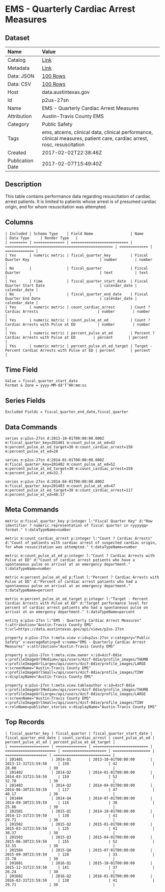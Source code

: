# EMS - Quarterly Cardiac Arrest Measures

## Dataset

| Name | Value |
| :--- | :---- |
| Catalog | [Link](https://catalog.data.gov/dataset/ems-quarterly-cardiac-arrest-measures) |
| Metadata | [Link](https://data.austintexas.gov/api/views/p2us-27sn) |
| Data: JSON | [100 Rows](https://data.austintexas.gov/api/views/p2us-27sn/rows.json?max_rows=100) |
| Data: CSV | [100 Rows](https://data.austintexas.gov/api/views/p2us-27sn/rows.csv?max_rows=100) |
| Host | data.austintexas.gov |
| Id | p2us-27sn |
| Name | EMS - Quarterly Cardiac Arrest Measures |
| Attribution | Austin-Travis County EMS |
| Category | Public Safety |
| Tags | ems, atcems, clinical data, clinical performance, clinical measures, patient care, cardiac arrest, rosc, resuscitation |
| Created | 2017-02-02T22:38:46Z |
| Publication Date | 2017-02-07T15:49:40Z |

## Description

This table contains performance data regarding resuscitation of cardiac arrest patients.  It is limited to patients whose arrest is of presumed cardiac origin, and for whom resuscitation was attempted.

## Columns

```ls
| Included | Schema Type    | Field Name                 | Name                                              | Data Type     | Render Type   |
| ======== | ============== | ========================== | ================================================= | ============= | ============= |
| Yes      | numeric metric | fiscal_quarter_key         | Fiscal Quarter Key                                | number        | number        |
| No       |                | fiscal_quarter             | Fiscal Quarter                                    | text          | text          |
| Yes      | time           | fiscal_quarter_start_date  | Fiscal Quarter Start Date                         | calendar_date | calendar_date |
| No       |                | fiscal_quarter_end_date    | Fiscal Quarter End Date                           | calendar_date | calendar_date |
| Yes      | numeric metric | count_cardiac_arrest       | Count ? Cardiac Arrests                           | number        | number        |
| Yes      | numeric metric | count_pulse_at_ed          | Count ? Cardiac Arrests with Pulse at ED          | number        | number        |
| Yes      | numeric metric | percent_pulse_at_ed        | Percent ? Cardiac Arrests with Pulse at ED        | percent       | percent       |
| Yes      | numeric metric | percent_pulse_at_ed_target | Target - Percent Cardiac Arrests with Pulse at ED | percent       | percent       |
```

## Time Field

```ls
Value = fiscal_quarter_start_date
Format & Zone = yyyy-MM-dd'T'HH:mm:ss
```

## Series Fields

```ls
Excluded Fields = fiscal_quarter_end_date,fiscal_quarter
```

## Data Commands

```ls
series e:p2us-27sn d:2013-10-01T00:00:00.000Z m:fiscal_quarter_key=201401 m:count_pulse_at_ed=42 m:percent_pulse_at_ed_target=30 m:count_cardiac_arrest=150 m:percent_pulse_at_ed=28

series e:p2us-27sn d:2014-01-01T00:00:00.000Z m:fiscal_quarter_key=201402 m:count_pulse_at_ed=52 m:percent_pulse_at_ed_target=30 m:count_cardiac_arrest=159 m:percent_pulse_at_ed=32.7

series e:p2us-27sn d:2014-04-01T00:00:00.000Z m:fiscal_quarter_key=201403 m:count_pulse_at_ed=47 m:percent_pulse_at_ed_target=30 m:count_cardiac_arrest=117 m:percent_pulse_at_ed=40.17
```

## Meta Commands

```ls
metric m:fiscal_quarter_key p:integer l:"Fiscal Quarter Key" d:"Row identifier ? numeric representation of fiscal quarter in <yyyyqq> format." t:dataTypeName=number

metric m:count_cardiac_arrest p:integer l:"Count ? Cardiac Arrests" d:"Count of patients with cardiac arrest of suspected cardiac origin, for whom resuscitation was attempted." t:dataTypeName=number

metric m:count_pulse_at_ed p:integer l:"Count ? Cardiac Arrests with Pulse at ED" d:"Count of cardiac arrest patients who have a spontaneous pulse on arrival at an emergency department." t:dataTypeName=number

metric m:percent_pulse_at_ed p:float l:"Percent ? Cardiac Arrests with Pulse at ED" d:"Percent of cardiac arrest patients who had a spontaneous pulse on arrival at an emergency department." t:dataTypeName=percent

metric m:percent_pulse_at_ed_target p:integer l:"Target - Percent Cardiac Arrests with Pulse at ED" d:"Target performance level for percent of cardiac arrest patients who had a spontaneous pulse on arrival at an emergency department." t:dataTypeName=percent

entity e:p2us-27sn l:"EMS - Quarterly Cardiac Arrest Measures" t:attribution="Austin-Travis County EMS" t:url=https://data.austintexas.gov/api/views/p2us-27sn

property e:p2us-27sn t:meta.view v:id=p2us-27sn v:category="Public Safety" v:averageRating=0 v:name="EMS - Quarterly Cardiac Arrest Measures" v:attribution="Austin-Travis County EMS"

property e:p2us-27sn t:meta.view.owner v:id=4zcf-8die v:profileImageUrlMedium=/api/users/4zcf-8die/profile_images/THUMB v:profileImageUrlLarge=/api/users/4zcf-8die/profile_images/LARGE v:screenName="Austin-Travis County EMS" v:profileImageUrlSmall=/api/users/4zcf-8die/profile_images/TINY v:displayName="Austin-Travis County EMS"

property e:p2us-27sn t:meta.view.tableauthor v:id=4zcf-8die v:profileImageUrlMedium=/api/users/4zcf-8die/profile_images/THUMB v:profileImageUrlLarge=/api/users/4zcf-8die/profile_images/LARGE v:screenName="Austin-Travis County EMS" v:profileImageUrlSmall=/api/users/4zcf-8die/profile_images/TINY v:roleName=publisher_stories v:displayName="Austin-Travis County EMS"
```

## Top Records

```ls
| fiscal_quarter_key | fiscal_quarter | fiscal_quarter_start_date | fiscal_quarter_end_date | count_cardiac_arrest | count_pulse_at_ed | percent_pulse_at_ed | percent_pulse_at_ed_target | 
| ================== | ============== | ========================= | ======================= | ==================== | ================= | =================== | ========================== | 
| 201401             | 2014-Q1        | 2013-10-01T00:00:00       | 2013-12-31T23:59:50     | 150                  | 42                | 28.00               | 30                         | 
| 201402             | 2014-Q2        | 2014-01-01T00:00:00       | 2014-03-31T23:59:59     | 159                  | 52                | 32.70               | 30                         | 
| 201403             | 2014-Q3        | 2014-04-01T00:00:00       | 2014-06-30T23:59:59     | 117                  | 47                | 40.17               | 30                         | 
| 201404             | 2014-Q4        | 2014-07-01T00:00:00       | 2014-09-30T23:59:59     | 116                  | 30                | 25.86               | 30                         | 
| 201501             | 2015-Q1        | 2014-10-01T00:00:00       | 2014-12-31T23:59:50     | 138                  | 41                | 29.71               | 30                         | 
| 201502             | 2015-Q2        | 2015-01-01T00:00:00       | 2015-03-31T23:59:59     | 135                  | 41                | 30.37               | 30                         | 
| 201503             | 2015-Q3        | 2015-04-01T00:00:00       | 2015-06-30T23:59:59     | 155                  | 52                | 33.55               | 30                         | 
| 201504             | 2015-Q4        | 2015-07-01T00:00:00       | 2015-09-30T23:59:59     | 128                  | 33                | 25.78               | 30                         | 
| 201601             | 2016-Q1        | 2015-10-01T00:00:00       | 2015-12-31T23:59:50     | 141                  | 37                | 26.24               | 30                         | 
| 201602             | 2016-Q2        | 2016-01-01T00:00:00       | 2016-03-31T23:59:59     | 138                  | 41                | 29.71               | 30                         | 
```
